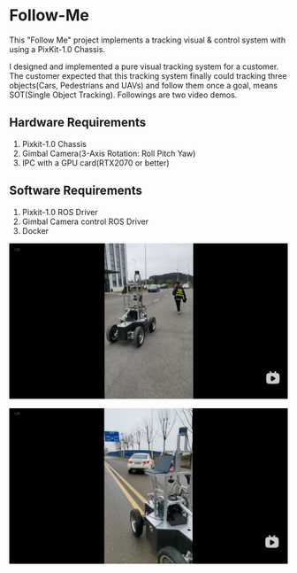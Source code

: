 # Follow-Me
This "Follow Me" project implements a tracking visual & control system with using a PixKit-1.0 Chassis.

I designed and implemented a pure visual tracking system for a customer. The customer expected that this tracking system finally could tracking three objects(Cars, Pedestrians and UAVs) and follow them once a goal, means SOT(Single Object Tracking). Followings are two video demos.
## Hardware Requirements
1. Pixkit-1.0 Chassis
2. Gimbal Camera(3-Axis Rotation: Roll Pitch Yaw)
3. IPC with a GPU card(RTX2070 or better)

## Software Requirements
1. Pixkit-1.0 ROS Driver
2. Gimbal Camera control ROS Driver
3. Docker


[![Following People](assets/follow-me-people.png)](https://www.bilibili.com/video/BV1Bm4y1w7BZ/?share_source=copy_web&vd_source=81fc800c9cfa4893666931076308fa4b "Following People")

[![Following Car](assets/follow-me-car.png)](https://www.bilibili.com/video/BV1xe4y1i7wi/?share_source=copy_web&vd_source=81fc800c9cfa4893666931076308fa4b "Following Car")
